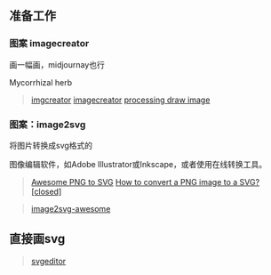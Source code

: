 ## 准备工作


### 图案 imagecreator
画一幅画，midjournay也行

Mycorrhizal herb

>[imgcreator](https://imgcreator.zmo.ai/)
>[imagecreator](https://www.bing.com/create?toWww=1&redig=A040A3AD049B48ED93D3A4D31EB121F4)
>[processing draw image](https://processing.org/)


### 图案：image2svg
将图片转换成svg格式的

图像编辑软件，如Adobe Illustrator或Inkscape，或者使用在线转换工具。

>[Awesome PNG to SVG](https://github.com/fromtheexchange/image2svg-awesome)
>[How to convert a PNG image to a SVG? [closed]](https://stackoverflow.com/questions/1861382/how-to-convert-a-png-image-to-a-svg)

>[image2svg-awesome](https://github.com/fromtheexchange/image2svg-awesome)

## 直接画svg

>[svgeditor](https://c.runoob.com/more/svgeditor/)